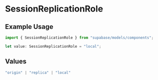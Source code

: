 # SessionReplicationRole

## Example Usage

```typescript
import { SessionReplicationRole } from "supabase/models/components";

let value: SessionReplicationRole = "local";
```

## Values

```typescript
"origin" | "replica" | "local"
```